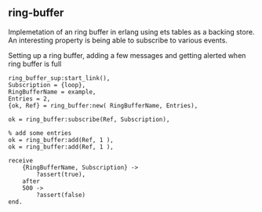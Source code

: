 ring-buffer
-----------

Implemetation of an ring buffer in erlang using ets tables as a backing store. An interesting property is being able to subscribe to various events.


Setting up a ring buffer, adding a few messages and getting alerted when ring buffer is full
```
ring_buffer_sup:start_link(),
Subscription = {loop},
RingBufferName = example,
Entries = 2,	
{ok, Ref} = ring_buffer:new( RingBufferName, Entries),

ok = ring_buffer:subscribe(Ref, Subscription),

% add some entries
ok = ring_buffer:add(Ref, 1 ),
ok = ring_buffer:add(Ref, 1 ),

receive
	{RingBufferName, Subscription} ->
		?assert(true),
	after
	500 ->
		?assert(false)
end.
```